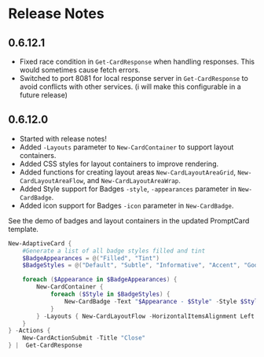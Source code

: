 # Release Notes

## 0.6.12.1
- Fixed race condition in `Get-CardResponse` when handling responses. This would sometimes cause fetch errors.
- Switched to port 8081 for local response server in `Get-CardResponse` to avoid conflicts with other services. (i will make this configurable in a future release)

## 0.6.12.0
- Started with release notes!
- Added `-Layouts` parameter to `New-CardContainer` to support layout containers.
- Added CSS styles for layout containers to improve rendering.
- Added functions for creating layout areas `New-CardLayoutAreaGrid`, `New-CardLayoutAreaFlow`, and `New-CardLayoutAreaWrap`.
- Added Style support for Badges `-style`, `-appearances` parameter in `New-CardBadge`.
- Added icon support for Badges `-icon` parameter in `New-CardBadge`.

See the demo of badges and layout containers in the updated PromptCard template.

```PowerShell
New-AdaptiveCard {
    #Generate a list of all badge styles filled and tint
    $BadgeAppearances = @("Filled", "Tint")
    $BadgeStyles = @("Default", "Subtle", "Informative", "Accent", "Good", "Attention", "Warning")

    foreach ($Appearance in $BadgeAppearances) {
        New-CardContainer {
            foreach ($Style in $BadgeStyles) {
                New-CardBadge -Text "$Appearance - $Style" -Style $Style -Appearance $Appearance
            }
        } -Layouts { New-CardLayoutFlow -HorizontalItemsAlignment Left -ColumnSpacing Medium }
    }
} -Actions {
    New-CardActionSubmit -Title "Close"
} |  Get-CardResponse
```
